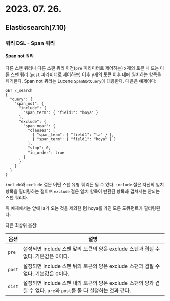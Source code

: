 # 2023. 07. 26.

## Elasticsearch(7.10)

### 쿼리 DSL - Span 쿼리

#### Span not 쿼리

다른 스팬 쿼리나 다른 스팬 쿼리 이전(`pre` 파라미터로 제어하는) x개의 토큰 내 또는 다른 스팬 쿼리 (`post` 파라미터로 제어하는) 이후 y개의 토큰 이후 내에 일치하는 항목을 제거한다. Span not 쿼리는 Lucene `SpanNotQuery`에 대응한다. 다음은 예제이다:

```http
GET /_search
{
  "query": {
    "span_not": {
      "include": {
        "span_term": { "field1": "hoya" }
      },
      "exclude": {
        "span_near": {
          "clauses": [
            { "span_term": { "field1": "la" } },
            { "span_term": { "field1": "hoya" } }
          ],
          "slop": 0,
          "in_order": true
        }
      }
    }
  }
}
```

`include`와 `exclude` 절은 어떤 스팬 유형 쿼리든 될 수 있다. `include` 절은 자신의 일치 항목을 필터링하는 절이며 `exclude` 절은 일치 항목이 반환된 항목과 겹쳐서는 안되는 스팬 쿼리다.

위 예제에서는 앞에 la가 오는 것을 제외한 텀 hoya를 가진 모든 도큐먼트가 필터링된다.

다은 최상위 옵션:

| 옵션   | 설명                                                         |
| ------ | ------------------------------------------------------------ |
| `pre`  | 설정되면 include 스팬 앞의 토큰의 양은 exclude 스팬과 겹칠 수 없다. 기본값은 0이다. |
| `post` | 설정되면 include 스팬 뒤의 토큰의 양은 exclude 스팬과 겹칠 수 없다. 기본값은 0이다. |
| `dist` | 설정되면 include 스팬 내의 토큰의 양은 exclude 스팬의 양과 겹칠 수 없다. `pre`와 `post`를 둘 다 설정하는 것과 같다. |